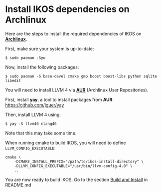 Install IKOS dependencies on Archlinux
======================================

Here are the steps to install the required dependencies of IKOS on **[Archlinux](https://www.archlinux.org/)**.

First, make sure your system is up-to-date:

```
$ sudo pacman -Syu
```

Now, install the following packages:

```
$ sudo pacman -S base-devel cmake gmp boost boost-libs python sqlite libedit
```

You will need to install LLVM 4 via **[AUR](https://aur.archlinux.org/)** (Archlinux User Repositories).

First, install **yay**, a tool to install packages from **AUR**: https://github.com/jguer/yay

Then, install LLVM 4 using:

```
$ yay -S llvm40 clang40
```

Note that this may take some time.

When running cmake to build IKOS, you will need to define `LLVM_CONFIG_EXECUTABLE`:

```
cmake \
    -DCMAKE_INSTALL_PREFIX="/path/to/ikos-install-directory" \
    -DLLVM_CONFIG_EXECUTABLE="/usr/bin/llvm-config-4.0" \
    ..
```

You are now ready to build IKOS. Go to the section [Build and Install](../README.md#build-and-install) in README.md
